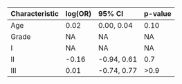 |**Characteristic** |**log(OR)** |**95% CI**  |**p-value** |
|:------------------|:-----------|:-----------|:-----------|
|Age                |0.02        |0.00, 0.04  |0.10        |
|Grade              |NA          |NA          |NA          |
|I                  |NA          |NA          |NA          |
|II                 |-0.16       |-0.94, 0.61 |0.7         |
|III                |0.01        |-0.74, 0.77 |>0.9        |
